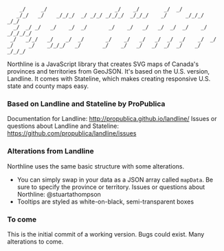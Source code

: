 ```                                                                       
    _/     _/                      _/    _/        _/  _/                       
   _/_/   _/    _/_/_/  _/ _/_/ _/_/_/  _/_/_/    _/      _/_/_/      _/_/    
  _/  _/ _/   _/    _/  _/       _/    _/   _/   _/  _/  _/    _/  _/_/_/_/   
 _/   _/_/   _/    _/  _/       _/    _/   _/   _/  _/  _/    _/  _/          
_/     _/    _/_/_/   _/       _/    _/   _/   _/  _/  _/    _/    _/_/_/     
```
                                                                    
Northline is a JavaScript library that creates SVG maps of Canada's provinces and territories from GeoJSON.
It's based on the U.S. version, Landline.
It comes with Stateline, which makes creating responsive U.S. state and county maps easy.

### Based on Landline and Stateline by ProPublica
Documentation for Landline: http://propublica.github.io/landline/
Issues or questions about Landline and Stateline: https://github.com/propublica/landline/issues

### Alterations from Landline
Northline uses the same basic structure with some alterations.
* You can simply swap in your data as a JSON array called `mapData`. Be sure to specify the province or territory.
Issues or questions about Northline: @stuartathompson
* Tooltips are styled as white-on-black, semi-transparent boxes

### To come
This is the initial commit of a working version. Bugs could exist. Many alterations to come.